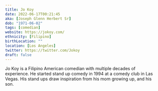 ```yaml
---
title: Jo Koy
date: 2022-06-17T00:21:45
aka: [Joseph Glenn Herbert Sr]
dob: "1971-06-02"
tags: [comedian]
website: https://jokoy.com/
ethnicity: [Filipino]
birthLocation: ""
location: [Los Angeles]
twitter: https://twitter.com/Jokoy
draft: false
---
```


Jo Koy is a Filipino American comedian with multiple decades of experience. He started stand up comedy in 1994 at a comedy club in Las Vegas. His stand ups draw inspiration from his mom growing up, and his son.